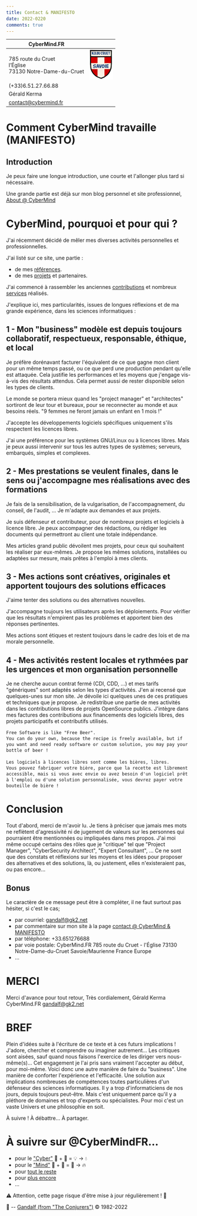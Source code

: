 ```yaml
---
title: Contact & MANIFESTO
date: 2022-0220
comments: true
---
```


| CyberMind.FR | |
| --- | :-: |
| 785 route du Cruet <br /> l’Église <br /> 73130 Notre-Dame-du-Cruet | <img src="/uploads/images/NDDC_H240.png" width="64px"> |
| (+33)6.51.27.66.88 |
| Gérald Kerma |
| <contact@cybermind.fr> |

# Comment CyberMind travaille (MANIFESTO)

## Introduction

Je peux faire une longue introduction, une courte et l'allonger plus tard si nécessaire.

Une grande partie est déjà sur mon blog personnel et site professionnel, [About @ CyberMind](https://CyberMind.FR/fr/about/)

# CyberMind, pourquoi et pour qui ?

J'ai récemment décidé de mêler mes diverses activités personnelles et professionnelles.

J'ai listé sur ce site, une partie :
- de mes [références](https://CyberMind.FR/fr/references/).
- de mes [projets](https://CyberMind.FR/fr/projects/) et partenaires.

J'ai commencé à rassembler les anciennes [contributions](https://CyberMind.FR/tags/contribute/) et nombreux [services](https://CyberMind.FR/fr/projects/) réalisés.

J'explique ici, mes particularités, issues de longues réflexions et de ma grande expérience, dans les sciences informatiques :

## 1 - Mon "business" modèle est depuis toujours collaboratif, respectueux, responsable, éthique, et local

Je préfère dorénavant facturer l'équivalent de ce que gagne mon client pour un même temps passé, ou ce que perd une production pendant qu'elle est attaquée.
Cela justifie les performances et les moyens que j'engage vis-à-vis des résultats attendus.
Cela permet aussi de rester disponible selon les types de clients.

Le monde se portera mieux quand les "project manager" et "architectes" sortiront de leur tour et bureaux, pour se reconnecter au monde et aux besoins réels.
	"9 femmes ne feront jamais un enfant en 1 mois !"

J'accepte les développements logiciels spécifiques uniquement s'ils respectent les licences libres.

J'ai une préférence pour les systèmes GNU/Linux ou à licences libres.
Mais je peux aussi intervenir sur tous les autres types de systèmes; serveurs, embarqués, simples et complexes.

## 2 - Mes prestations se veulent finales, dans le sens ou j'accompagne mes réalisations avec des formations

Je fais de la sensibilisation, de la vulgarisation, de l'accompagnement, du conseil, de l'audit, ...
Je m'adapte aux demandes et aux projets.

Je suis défenseur et contributeur, pour de nombreux projets et logiciels à licence libre.
Je peux accompagner des rédactions, ou rédiger les documents qui permettront au client une totale indépendance.

Mes articles grand public dévoilent mes projets, pour ceux qui souhaitent les réaliser par eux-mêmes.
Je propose les mêmes solutions, installées ou adaptées sur mesure, mais prêtes à l'emploi à mes clients.

## 3 - Mes actions sont créatives, originales et apportent toujours des solutions efficaces

J'aime tenter des solutions ou des alternatives nouvelles.

J'accompagne toujours les utilisateurs après les déploiements.
Pour vérifier que les résultats n'empirent pas les problèmes et apportent bien des réponses pertinentes.

Mes actions sont étiques et restent toujours dans le cadre des lois et de ma morale personnelle.

## 4 - Mes activités restent locales et rythmées par les urgences et mon organisation personnelle

Je ne cherche aucun contrat fermé (CDI, CDD, …) et mes tarifs "génériques" sont adaptés selon les types d'activités.
J'en ai recensé que quelques-unes sur mon site.
Je dévoile ici quelques unes de ces pratiques et techniques que je propose.
Je redistribue une partie de mes activités dans les contributions libres de projets OpenSource publics.
J'intègre dans mes factures des contributions aux financements des logiciels libres, des projets participatifs et contributifs utilisés.

	Free Software is like "Free Beer".
	You can do your own, because the recipe is freely available, but if you want and need ready software or custom solution, you may pay your bottle of beer !

	Les logiciels à licences libres sont comme les bières, libres.
	Vous pouvez fabriquer votre bière, parce que la recette est librement accessible, mais si vous avec envie ou avez besoin d'un logiciel prêt à l'emploi ou d'une solution personnalisée, vous devrez payer votre bouteille de bière !

# Conclusion

Tout d'abord, merci de m'avoir lu.
Je tiens à préciser que jamais mes mots ne reflètent d'agressivité ni de jugement de valeurs sur les personnes qui pourraient être mentionnées ou impliquées dans mes propos.
J'ai moi même occupé certains des rôles que je "critique" tel que "Project Manager", "CyberSecurity Architect", "Expert Consultant", …
Ce ne sont que des constats et réflexions sur les moyens et les idées pour proposer des alternatives et des solutions, là, ou justement, elles n'existeraient pas, ou pas encore…

## Bonus

Le caractère de ce message peut être à compléter, il ne faut surtout pas hésiter, si c'est le cas;
- par courriel: gandalf@gk2.net
- par commentaire sur mon site à la page [contact @ CyberMind & MANIFESTO](https://cybermind.fr/fr/contact/)
- par téléphone: +33.651276688
- par voie postale:
CyberMind.FR
785 route du Cruet - l'Église
73130 Notre-Dame-du-Cruet
Savoie/Maurienne
France
Europe
- …

# MERCI

Merci d'avance pour tout retour,
Très cordialement,
Gérald Kerma
CyberMind.FR
gandalf@gk2.net

# BREF

Plein d'idées suite à l'écriture de ce texte et à ces futurs implications !
J'adore, chercher et comprendre ou imaginer autrement…
Les critiques sont aisées, sauf quand nous faisons l'exercice de les diriger vers nous-même(s)…
Cet engagement je l'ai pris sans vraiment l'accepter au début, pour moi-même.
Voici donc une autre manière de faire du "business".
Une manière de conforter l'expérience et l'efficacité.
Une solution aux implications nombreuses de compétences toutes particulières d'un défenseur des sciences informatiques.
Il y a trop d'informaticiens de nos jours, depuis toujours peut-être.
Mais c'est uniquement parce qu'il y a pléthore de domaines et trop d'experts ou spécialistes.
Pour moi c'est un vaste Univers et une philosophie en soit.

À suivre !
À débattre…
À partager.

# À suivre sur @CyberMindFR… #

- pour le ["Cyber"](https://cybermind.fr/categories/Cyber/)   🤖 + 🎲 = 💡 -> 💧
- pour le ["Mind"](https://cybermind.fr/categories/Mind/)     🧠 + 🧩 = 🧙 -> 🔥
- pour [tout le reste](https://cybermind.fr/fr/Cyber/Mind/welcome/)
- pour [plus encore](https://cybermind.fr/fr/about/)
- …

⚠️ Attention, cette page risque d'être mise à jour régulièrement ! 👀

🧙 -- [Gandalf (from "The Conjurers")](mailto:Gandalf@Gk2.NET?subject=The%20Conjurers%20%3F) ©️ 1982-2022